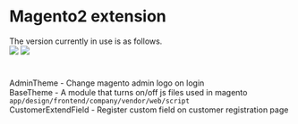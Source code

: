 # Magento2 extension
The version currently in use is as follows.
<br>
<img src="https://img.shields.io/badge/Magento-2.4.4-red">
<img src="https://img.shields.io/badge/Magento-2.4.5--p1-green">

#
AdminTheme - Change magento admin logo on login
<br>
BaseTheme - A module that turns on/off js files used in magento
`app/design/frontend/company/vendor/web/script`
<br>
CustomerExtendField - Register custom field on customer registration page
<br>

